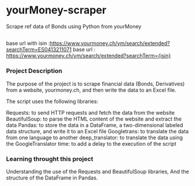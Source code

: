 # yourMoney-scraper
Scrape ref data of Bonds using Python from yourMoney
##
base url with isin :https://www.yourmoney.ch/ym/search/extended?searchTerm=ES0413211071
base url : https://www.yourmoney.ch/ym/search/extended?searchTerm={isin}
### Project Description
The purpose of the project is to scrape financial data (Bonds, Derivatives) from a website, yourmoney.ch, and then write the data to an Excel file.

The script uses the following libraries:

Requests: to send HTTP requests and fetch the data from the website
BeautifulSoup: to parse the HTML content of the website and extract the data
Pandas: to store the data in a DataFrame, a two-dimensional labeled data structure, and write it to an Excel file
Googletrans: to translate the data from one language to another
deep_translator: to translate the data using the GoogleTranslator
time: to add a delay to the execution of the script

### Learning throught this project

Understanding the use of the Requests and BeautifulSoup libraries, 
And the structure of the DataFrame in Pandas.
